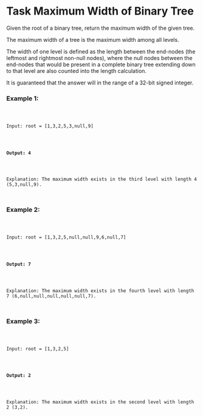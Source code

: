 <h1>Task Maximum Width of Binary Tree</h1>

<p>Given the root of a binary tree, return the maximum width of the given tree.</p>

<p>The maximum width of a tree is the maximum width among all levels.</p>

<p>The width of one level is defined as the length between the end-nodes 
(the leftmost and rightmost non-null nodes), where the null nodes between the 
end-nodes that would be present in a complete binary tree extending down to that 
level are also counted into the length calculation.</p>

<p>It is guaranteed that the answer will in the range of a 32-bit signed integer.</p>

<h3>Example 1:</h3>

<pre><code>
    <p>Input: root = [1,3,2,5,3,null,9]</p>
    <h4>Output: 4</h4>
    <p>Explanation: The maximum width exists in the third level with length 4 (5,3,null,9).</p>
</code></pre>

<h3>Example 2:</h3>

<pre><code>
    <p>Input: root = [1,3,2,5,null,null,9,6,null,7]</p>
    <h4>Output: 7</h4>
    <p>Explanation: The maximum width exists in the fourth level with length 7 (6,null,null,null,null,null,7).</p>
</code></pre>

<h3>Example 3:</h3>

<pre><code>
    <p>Input: root = [1,3,2,5]</p>
    <h4>Output: 2</h4>
    <p>Explanation: The maximum width exists in the second level with length 2 (3,2).</p>
</code></pre>
